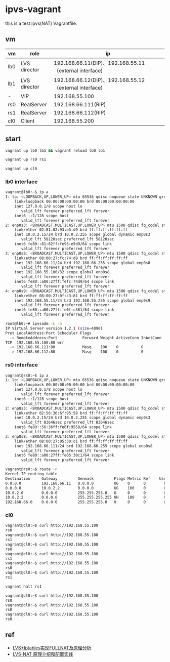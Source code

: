 # ipvs-vagrant

this is a test ipvs(NAT) Vagrantfile.

## vm

| vm  | role         | ip                                                     |
|-----|--------------|--------------------------------------------------------|
| lb0 | LVS director | 192.168.66.11(DIP)、192.168.55.11（external interface) |
| lb1 | LVS director | 192.168.66.12(DIP)、192.168.55.12（external interface) |
| -   | VIP          | 192.168.55.100                                         |
| rs0 | RealServer   | 192.168.66.111(RIP)                                    |
| rs1 | RealServer   | 192.168.66.112(RIP)                                    |
| cl0 | Client       | 192.168.55.200                                         |

## start

```bash
vagrant up lb0 lb1 && vagrant reload lb0 lb1

vagrant up rs0 rs1

vagrant up cl0
```

### lb0 interface

```bash
vagrant@lb0:~$ ip a
1: lo: <LOOPBACK,UP,LOWER_UP> mtu 65536 qdisc noqueue state UNKNOWN group default qlen 1000
    link/loopback 00:00:00:00:00:00 brd 00:00:00:00:00:00
    inet 127.0.0.1/8 scope host lo
       valid_lft forever preferred_lft forever
    inet6 ::1/128 scope host 
       valid_lft forever preferred_lft forever
2: enp0s3: <BROADCAST,MULTICAST,UP,LOWER_UP> mtu 1500 qdisc fq_codel state UP group default qlen 1000
    link/ether 02:81:82:93:e5:d9 brd ff:ff:ff:ff:ff:ff
    inet 10.0.2.15/24 brd 10.0.2.255 scope global dynamic enp0s3
       valid_lft 58120sec preferred_lft 58120sec
    inet6 fe80::81:82ff:fe93:e5d9/64 scope link 
       valid_lft forever preferred_lft forever
3: enp0s8: <BROADCAST,MULTICAST,UP,LOWER_UP> mtu 1500 qdisc fq_codel state UP group default qlen 1000
    link/ether 08:00:27:fc:74:d9 brd ff:ff:ff:ff:ff:ff
    inet 192.168.66.11/24 brd 192.168.66.255 scope global enp0s8
       valid_lft forever preferred_lft forever
    inet 192.168.55.100/32 scope global enp0s8
       valid_lft forever preferred_lft forever
    inet6 fe80::a00:27ff:fefc:74d9/64 scope link 
       valid_lft forever preferred_lft forever
4: enp0s9: <BROADCAST,MULTICAST,UP,LOWER_UP> mtu 1500 qdisc fq_codel state UP group default qlen 1000
    link/ether 08:00:27:0f:c3:81 brd ff:ff:ff:ff:ff:ff
    inet 192.168.55.11/24 brd 192.168.55.255 scope global enp0s9
       valid_lft forever preferred_lft forever
    inet6 fe80::a00:27ff:fe0f:c381/64 scope link 
       valid_lft forever preferred_lft forever
```

```bash
root@lb0:~# ipvsadm -L -n
IP Virtual Server version 1.2.1 (size=4096)
Prot LocalAddress:Port Scheduler Flags
  -> RemoteAddress:Port           Forward Weight ActiveConn InActConn
TCP  192.168.55.100:80 wrr
  -> 192.168.66.111:80            Masq    100    0          0         
  -> 192.168.66.112:80            Masq    100    0          0         

```

### rs0 interface

```bash
vagrant@rs0:~$ ip a
1: lo: <LOOPBACK,UP,LOWER_UP> mtu 65536 qdisc noqueue state UNKNOWN group default qlen 1000
    link/loopback 00:00:00:00:00:00 brd 00:00:00:00:00:00
    inet 127.0.0.1/8 scope host lo
       valid_lft forever preferred_lft forever
    inet6 ::1/128 scope host 
       valid_lft forever preferred_lft forever
2: enp0s3: <BROADCAST,MULTICAST,UP,LOWER_UP> mtu 1500 qdisc fq_codel state UP group default qlen 1000
    link/ether 02:56:36:6f:95:58 brd ff:ff:ff:ff:ff:ff
    inet 10.0.2.15/24 brd 10.0.2.255 scope global dynamic enp0s3
       valid_lft 83646sec preferred_lft 83646sec
    inet6 fe80::56:36ff:fe6f:9558/64 scope link 
       valid_lft forever preferred_lft forever
3: enp0s8: <BROADCAST,MULTICAST,UP,LOWER_UP> mtu 1500 qdisc fq_codel state UP group default qlen 1000
    link/ether 08:00:27:05:30:c1 brd ff:ff:ff:ff:ff:ff
    inet 192.168.66.111/24 brd 192.168.66.255 scope global enp0s8
       valid_lft forever preferred_lft forever
    inet6 fe80::a00:27ff:fe05:30c1/64 scope link 
       valid_lft forever preferred_lft forever
```

```bash
vagrant@rs0:~$ route -n
Kernel IP routing table
Destination     Gateway         Genmask         Flags Metric Ref    Use Iface
0.0.0.0         192.168.66.11   0.0.0.0         UG    0      0        0 enp0s8
0.0.0.0         10.0.2.2        0.0.0.0         UG    100    0        0 enp0s3
10.0.2.0        0.0.0.0         255.255.255.0   U     0      0        0 enp0s3
10.0.2.2        0.0.0.0         255.255.255.255 UH    100    0        0 enp0s3
192.168.66.0    0.0.0.0         255.255.255.0   U     0      0        0 enp0s8
```

### cl0

```bash
vagrant@cl0:~$ curl http://192.168.55.100
rs0
vagrant@cl0:~$ curl http://192.168.55.100
rs1
vagrant@cl0:~$ curl http://192.168.55.100
rs0
vagrant@cl0:~$ curl http://192.168.55.100
rs1
vagrant@cl0:~$ curl http://192.168.55.100
rs0
vagrant@cl0:~$ curl http://192.168.55.100
rs1
```

```bash
vagrant halt rs1
```

```bash
vagrant@cl0:~$ curl http://192.168.55.100
rs0
vagrant@cl0:~$ curl http://192.168.55.100
rs0
vagrant@cl0:~$ curl http://192.168.55.100
rs0
```

## ref

- [LVS+Iptables实现FULLNAT及原理分析](https://blog.dianduidian.com/post/lvs-snat%E5%8E%9F%E7%90%86%E5%88%86%E6%9E%90/)
- [LVS-NAT 原理介绍和配置实践](https://wsgzao.github.io/post/lvs-nat/)